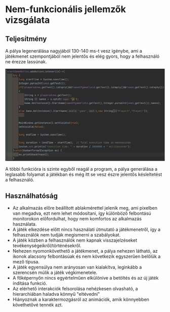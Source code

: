 # Nem-funkcionális jellemzők vizsgálata

## Teljesítmény
A pálya legenerálása nagyjából 130-140 ms-t vesz igénybe, ami a játékmenet szempontjából nem jelentős és elég gyors, hogy a felhasználó ne érezze lassúnak.

![Pálya generálás ideje](Kepernyokepek/3NemFunkcionalis_kepek/teljesitmeny.png)

A többi funkcióra is szinte egyből reagál a program, a pálya generálása a leglasabb folyamat a játékban és még itt se vesz észre jelentős késleltetést a felhasználó.

## Használhatóság
- Az alkalmazás előre beállított ablakmérettel jelenik meg, ami pixelben van megadva, ezt nem lehet módosítani, így különböző felbontású monitorokon előfordulhat, hogy nem komfortos az alkalmazás használata.
- A játék elkezdése előtt nincs használati útmutató a játékmenetről, így a felhasználók nem tudják megismerni a szabályokat. 
- A játék közben a felhasználók nem kapnak visszajelzéseket  tevékenységeikről/történésekről.
- Nehezen nyomonkövethető a játékmenet, a pálya nehezen látható, az ikonok alacsony felbontásúak és nem következik egyszerűen belőlük a mező típusa.
- A játék egyensúlya nem arányosan van kialakítva, leginkább a szerencsén múlik a játék végkimenetele.
- A főképernyőn nincs egyértelműen elkülöníve a betöltés és az új játék índítása funkció.
- Az elérhető interakciók felsorolása nehézkesen olvasható, a hierarchiában haladva könnyű "eltévedni"
- Hiányoznak a karaktermozgásról az animációk, amik könnyebben követhetővé tennék azt.